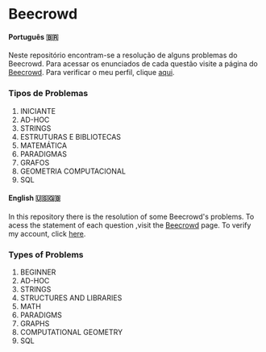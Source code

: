 # Beecrowd

#### Português :brazil:

Neste repositório encontram-se a resolução de alguns problemas do Beecrowd. Para acessar os enunciados de cada questão visite a página do [Beecrowd](https://www.beecrowd.com.br). Para verificar o meu perfil, clique [aqui](https://www.beecrowd.com.br/judge/pt/profile/481032).

### Tipos de Problemas

1. INICIANTE
2. AD-HOC
3. STRINGS
4. ESTRUTURAS E BIBLIOTECAS
5. MATEMÁTICA
6. PARADIGMAS
7. GRAFOS
8. GEOMETRIA COMPUTACIONAL
9. SQL

#### English :us::gb:

In this repository there is the resolution of some Beecrowd's problems. To acess the statement of each question ,visit the [Beecrowd](https://www.beecrowd.com.br) page. To verify my account, click [here](https://www.beecrowd.com.br/judge/pt/profile/481032).

### Types of Problems

1. BEGINNER
2. AD-HOC
3. STRINGS
4. STRUCTURES AND LIBRARIES
5. MATH
6. PARADIGMS
7. GRAPHS
8. COMPUTATIONAL GEOMETRY
9. SQL
